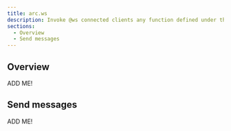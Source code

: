 ```yaml
---
title: arc.ws
description: Invoke @ws connected clients any function defined under the @app namespace
sections:
  - Overview
  - Send messages
---
```


## Overview

ADD ME!


## Send messages

ADD ME!

